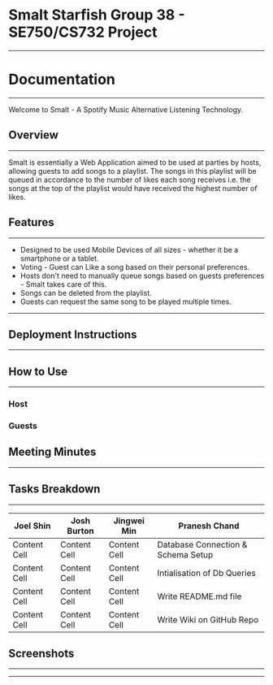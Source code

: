 # Smalt Starfish Group 38 - SE750/CS732 Project
***
# Documentation
***
Welcome to Smalt - A Spotify Music Alternative Listening Technology.

## Overview
***
Smalt is essentially a Web Application aimed to be used at parties by hosts, allowing guests to add songs to a playlist. The songs in this playlist will be queued in accordance to the number of likes each song receives i.e. the songs at the top of the playlist would have received the highest number of likes. 


## Features
***
* Designed to be used Mobile Devices of all sizes - whether it be a smartphone or a tablet. 
* Voting - Guest can Like a song based on their personal preferences.
* Hosts don't need to manually queue songs based on guests preferences - Smalt takes care of this. 
* Songs can be deleted from the playlist.
* Guests can request the same song to be played multiple times. 


***
## Deployment Instructions
***


## How to Use
***

### Host



### Guests


## Meeting Minutes
***



## Tasks Breakdown
***
| Joel Shin     | Josh Burton   | Jingwei Min   | Pranesh Chand                      |
| ------------- | ------------- | ------------- | ---------------------------------- |
| Content Cell  | Content Cell  | Content Cell  | Database Connection & Schema Setup |
| Content Cell  | Content Cell  | Content Cell  | Intialisation of Db Queries        |
| Content Cell  | Content Cell  | Content Cell  | Write README.md file               |
| Content Cell  | Content Cell  | Content Cell  | Write Wiki on GitHub Repo          |


## Screenshots
***


***